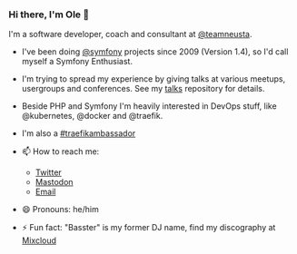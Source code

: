### Hi there, I'm Ole 👋

I'm a software developer, coach and consultant at [@teamneusta](https://github.com/teamneusta). 

- I've been doing [@symfony](https://github.com/symfony) projects since 2009 (Version 1.4), so I'd call myself a Symfony Enthusiast.
- I'm trying to spread my experience by giving talks at various meetups, usergroups and conferences. See my [talks](https://github.com/Basster/talks) repository for details.
- Beside PHP and Symfony I'm heavily interested in DevOps stuff, like @kubernetes, @docker and @traefik.
- I'm also a [#traefikambassador](https://twitter.com/hashtag/traefikambassador) 

- 📫 How to reach me:
  - [Twitter](https://twitter.com/djbasster)
  - [Mastodon](https://mastodon.social/@oroessner)
  - [Email](mailto:o.roessner@neusta.de)
- 😄 Pronouns: he/him
- ⚡ Fun fact: "Basster" is my former DJ name, find my discography at [Mixcloud](https://www.mixcloud.com/basster/)
